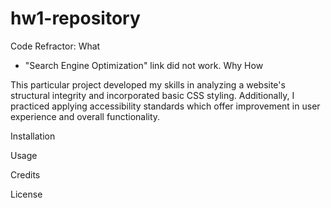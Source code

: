 # hw1-repository

Code Refractor:
What
- "Search Engine Optimization" link did not work. 
Why
How

This particular project developed my skills in analyzing a website's structural integrity and incorporated basic CSS styling. Additionally, I practiced applying accessibility standards which offer improvement in user experience and overall functionality. 

Installation

Usage

Credits

License
